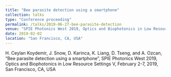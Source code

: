 ```yaml
---
title: "Bee parasite detection using a smartphone"
collection: talks
type: "Conference proceeding"
permalink: /talks/2019-06-27-bee-parasite-detection
venue: "SPIE Photonics West 2019, Optics and Biophotonics in Low Resource Settings V"
date: 2019-02-02
location: "San Francisco, CA, USA"
---
```


H. Ceylan Koydemir, J. Snow, D. Karinca, K. Liang, D. Tseng, and A. Ozcan, “Bee parasite detection using a smartphone”, SPIE Photonics West 2019, Optics and Biophotonics in Low Resource Settings V, February 2-7, 2019, San Francisco, CA, USA
